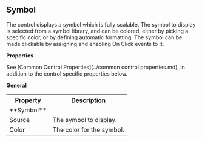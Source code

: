 ## Symbol

The control displays a symbol which is fully scalable. The symbol to display is selected from a symbol library, and can be colored, either by picking a specific color, or by defining automatic formatting. The symbol can be made clickable by assigning and enabling On Click events to it.

**Properties**

See [Common Control Properties](../common control properties.md), in addition to the control specific properties below.

**General**

<table style="WIDTH: 100%">

<tbody>

<tr>

<th>Property</th>

<th>Description</th>

</tr>

<tr>

<td>**Symbol**</td>

<td></td>

</tr>

<tr>

<td>Source</td>

<td>The symbol to display.</td>

</tr>

<tr>

<td>Color</td>

<td>The color for the symbol.</td>

</tr>

</tbody>

</table>